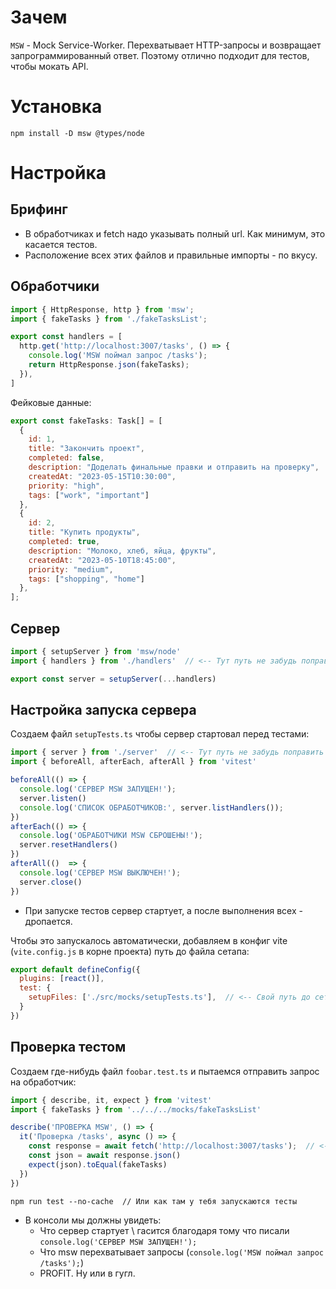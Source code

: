 # Зачем

`MSW` - Mock Service-Worker. Перехватывает HTTP-запросы и возвращает запрограммированный ответ. Поэтому отлично подходит для тестов, чтобы мокать API.

# Установка

```
npm install -D msw @types/node
```

# Настройка

## Брифинг

* В обработчиках и fetch надо указывать полный url. Как минимум, это касается тестов.
* Расположение всех этих файлов и правильные импорты - по вкусу.

## Обработчики

```javascript
import { HttpResponse, http } from 'msw';
import { fakeTasks } from './fakeTasksList';

export const handlers = [
  http.get('http://localhost:3007/tasks', () => {
    console.log('MSW поймал запрос /tasks');
    return HttpResponse.json(fakeTasks);
  }),
]
```

Фейковые данные:

```javascript
export const fakeTasks: Task[] = [
  {
    id: 1,
    title: "Закончить проект",
    completed: false,
    description: "Доделать финальные правки и отправить на проверку",
    createdAt: "2023-05-15T10:30:00",
    priority: "high",
    tags: ["work", "important"]
  },
  {
    id: 2,
    title: "Купить продукты",
    completed: true,
    description: "Молоко, хлеб, яйца, фрукты",
    createdAt: "2023-05-10T18:45:00",
    priority: "medium",
    tags: ["shopping", "home"]
  },
];
```

## Сервер

```javascript
import { setupServer } from 'msw/node'
import { handlers } from './handlers'  // <-- Тут путь не забудь поправить на свой.

export const server = setupServer(...handlers)
```

## Настройка запуска сервера

Создаем файл `setupTests.ts` чтобы сервер стартовал перед тестами:

```javascript
import { server } from './server'  // <-- Тут путь не забудь поправить на свой.
import { beforeAll, afterEach, afterAll } from 'vitest'

beforeAll(() => {
  console.log('СЕРВЕР MSW ЗАПУЩЕН!');
  server.listen()
  console.log('СПИСОК ОБРАБОТЧИКОВ:', server.listHandlers());
})
afterEach(() => {
  console.log('ОБРАБОТЧИКИ MSW СБРОШЕНЫ!');
  server.resetHandlers()
})
afterAll(()  => {
  console.log('СЕРВЕР MSW ВЫКЛЮЧЕН!');
  server.close()
})
```

* При запуске тестов сервер стартует, а после выполнения всех - дропается.

Чтобы это запускалось автоматически, добавляем в конфиг vite (`vite.config.js` в корне проекта) путь до файла сетапа:

```javascript
export default defineConfig({
  plugins: [react()],
  test: {
    setupFiles: ['./src/mocks/setupTests.ts'],  // <-- Свой путь до сетапа.
  }
})
```

## Проверка тестом

Создаем где-нибудь файл `foobar.test.ts` и пытаемся отправить запрос на обработчик:

```javascript
import { describe, it, expect } from 'vitest'
import { fakeTasks } from '../../../mocks/fakeTasksList'

describe('ПРОВЕРКА MSW', () => {
  it('Проверка /tasks', async () => {
    const response = await fetch('http://localhost:3007/tasks');  // <-- url из обработчика.
    const json = await response.json()
    expect(json).toEqual(fakeTasks)
  })
})
```

```
npm run test --no-cache  // Или как там у тебя запускаются тесты
```

* В консоли мы должны увидеть:
  * Что сервер стартует \ гасится благодаря тому что писали `console.log('СЕРВЕР MSW ЗАПУЩЕН!');`
  * Что msw перехватывает запросы (`console.log('MSW поймал запрос /tasks');`)
  * PROFIT. Ну или в гугл.